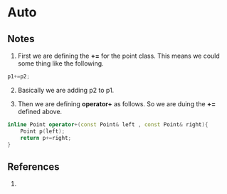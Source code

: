 # Auto

## Notes
1. First we are defining the **+=** for the point class. This means we could some thing like the following.

```cpp
p1+=p2;
```

2. Basically we are adding p2 to p1. 

3. Then we are defining **operator+** as follows. So we are duing the **+=** defined above.

```cpp
inline Point operator+(const Point& left , const Point& right){
	Point p(left);
	return p+=right;
}
```


## References

1. 

